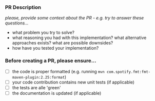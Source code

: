 
### PR Description

*please, provide some context about the PR - e.g. try to answer these questions...*
- what problem you try to solve?
- what reasoning you had with this implementation? what alternative approaches exists? what are possible downsides?
- how have you tested your implementation?

### Before creating a PR, please ensure...

- [ ] the code is proper formatted (e.g. running `mvn com.spotify.fmt:fmt-maven-plugin:2.25:format`)
- [ ] your code contribution contains new unit tests (if applicable)
- [ ] the tests are alle 'green'
- [ ] the documentation is updated (if applicable)
